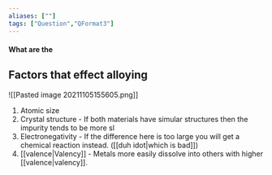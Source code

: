 ```yaml
---
aliases: [""]
tags: ["Question","QFormat3"]
---
```


#### What are the
## Factors that effect alloying
![[Pasted image 20211105155605.png]]

1) Atomic size
2) Crystal structure - If both materials have simular structures then the impurity tends to be more sl
3) Electronegativity - If the difference here is too large you will get a chemical reaction instead. ([[duh idot|which is bad]])
4) [[valence|Valency]] - Metals more easily dissolve into others with higher [[valence|valency]].